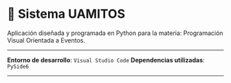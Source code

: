 # 📘 Sistema UAMITOS

Aplicación diseñada y programada en Python para la materia: Programación Visual Orientada a Eventos.

---

**Entorno de desarrollo**: `Visual Studio Code`
**Dependencias utilizadas**: `PySide6`

---
